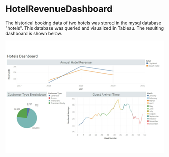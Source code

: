 # HotelRevenueDashboard
The historical booking data of two hotels was stored in the mysql database "hotels". 
This database was queried and visualized in Tableau. The resulting dashboard is shown below.

<p align='center'>
  <img src='https://github.com/gmoharram/HotelRevenueDashboard/blob/master/img/HotelsMainDashboard.jpg' />
</p>
